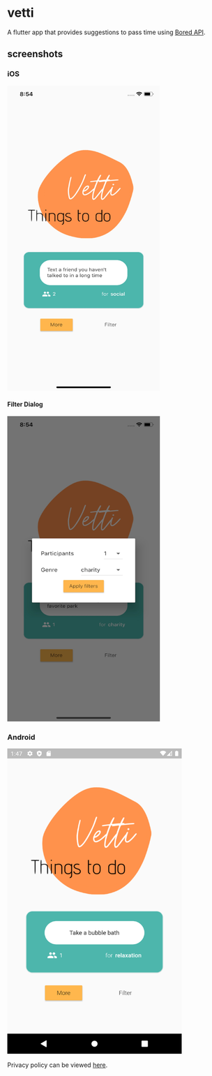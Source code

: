 # vetti

A flutter app that provides suggestions to pass time using [Bored API](https://www.boredapi.com/).

## screenshots
### iOS
<img src="img/screenshots/ios.jpg" height="700px" width="350px" />

#### Filter Dialog
<img src="img/screenshots/filter.jpg" height="700px" width="350px" />

### Android
<img src="img/screenshots/android.png" height="700px" width="400px" />

Privacy policy can be viewed [here](https://nnavnita.github.io/vetti/privacy_policy/).
